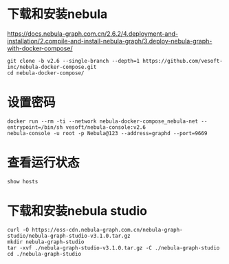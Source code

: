 # 下载和安装nebula
https://docs.nebula-graph.com.cn/2.6.2/4.deployment-and-installation/2.compile-and-install-nebula-graph/3.deploy-nebula-graph-with-docker-compose/
```
git clone -b v2.6 --single-branch --depth=1 https://github.com/vesoft-inc/nebula-docker-compose.git
cd nebula-docker-compose/

```

# 设置密码
```
docker run --rm -ti --network nebula-docker-compose_nebula-net --entrypoint=/bin/sh vesoft/nebula-console:v2.6
nebula-console -u root -p Nebula@123 --address=graphd --port=9669
```

# 查看运行状态
```
show hosts
```

# 下载和安装nebula studio
```
curl -O https://oss-cdn.nebula-graph.com.cn/nebula-graph-studio/nebula-graph-studio-v3.1.0.tar.gz
mkdir nebula-graph-studio
tar -xvf ./nebula-graph-studio-v3.1.0.tar.gz -C ./nebula-graph-studio 
cd ./nebula-graph-studio
```

```

